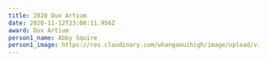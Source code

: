 ```yaml
---
title: 2020 Dux Artium
date: 2020-11-12T23:08:11.956Z
award: Dux Artium
person1_name: Abby Squire
person1_image: https://res.cloudinary.com/whanganuihigh/image/upload/v1605222328/Honours%20Board/2020_-_Abby_Squire_-_Dux_Artium.jpg
---
```

